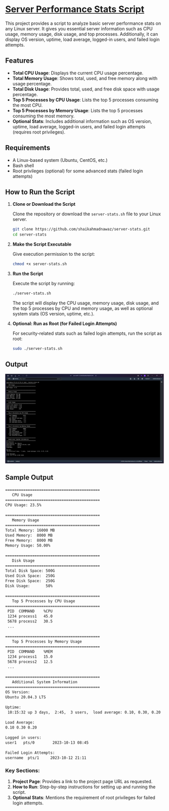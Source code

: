 # [Server Performance Stats Script](https://roadmap.sh/projects/server-stats)

This project provides a script to analyze basic server performance stats on any Linux server. It gives you essential server information such as CPU usage, memory usage, disk usage, and top processes. Additionally, it can display OS version, uptime, load average, logged-in users, and failed login attempts.

## Features

- **Total CPU Usage**: Displays the current CPU usage percentage.
- **Total Memory Usage**: Shows total, used, and free memory along with usage percentage.
- **Total Disk Usage**: Provides total, used, and free disk space with usage percentage.
- **Top 5 Processes by CPU Usage**: Lists the top 5 processes consuming the most CPU.
- **Top 5 Processes by Memory Usage**: Lists the top 5 processes consuming the most memory.
- **Optional Stats**: Includes additional information such as OS version, uptime, load average, logged-in users, and failed login attempts (requires root privileges).

## Requirements

- A Linux-based system (Ubuntu, CentOS, etc.)
- Bash shell
- Root privileges (optional) for some advanced stats (failed login attempts)

## How to Run the Script

1. **Clone or Download the Script**

   Clone the repository or download the `server-stats.sh` file to your Linux server.

   ```bash
   git clone https://github.com/shaikahmadnawaz/server-stats.git
   cd server-stats
   ```

2. **Make the Script Executable**

   Give execution permission to the script:

   ```bash
   chmod +x server-stats.sh
   ```

3. **Run the Script**

   Execute the script by running:

   ```bash
   ./server-stats.sh
   ```

   The script will display the CPU usage, memory usage, disk usage, and the top 5 processes by CPU and memory usage, as well as optional system stats (OS version, uptime, etc.).

4. **Optional: Run as Root (for Failed Login Attempts)**

   For security-related stats such as failed login attempts, run the script as root:

   ```bash
   sudo ./server-stats.sh
   ```

## Output

![Output](./assets/image.png)

## Sample Output

```
==========================================
   CPU Usage
==========================================
CPU Usage: 23.5%

==========================================
   Memory Usage
==========================================
Total Memory: 16000 MB
Used Memory:  8000 MB
Free Memory:  8000 MB
Memory Usage: 50.00%

==========================================
   Disk Usage
==========================================
Total Disk Space: 500G
Used Disk Space:  250G
Free Disk Space:  250G
Disk Usage:       50%

==========================================
   Top 5 Processes by CPU Usage
==========================================
 PID  COMMAND    %CPU
 1234 process1   45.0
 5678 process2   30.5
 ...

==========================================
   Top 5 Processes by Memory Usage
==========================================
 PID  COMMAND    %MEM
 1234 process1   15.0
 5678 process2   12.5
 ...

==========================================
   Additional System Information
==========================================
OS Version:
Ubuntu 20.04.3 LTS

Uptime:
 10:15:32 up 3 days,  2:45,  3 users,  load average: 0.10, 0.30, 0.20

Load Average:
0.10 0.30 0.20

Logged in users:
user1   pts/0        2023-10-13 08:45

Failed Login Attempts:
username  pts/1     2023-10-12 21:11
```

### Key Sections:

1. **Project Page**: Provides a link to the project page URL as requested.
2. **How to Run**: Step-by-step instructions for setting up and running the script.
3. **Optional Stats**: Mentions the requirement of root privileges for failed login attempts.
